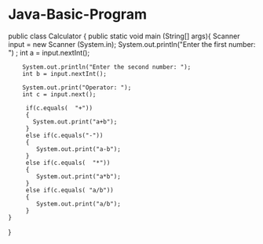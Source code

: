 # Java-Basic-Program
public class Calculator {
    public static void main (String[] args){
        Scanner input = new Scanner (System.in);
        System.out.println("Enter the first number: ") ; 
        int a = input.nextInt();
        
        System.out.println("Enter the second number: ");
        int b = input.nextInt();

        System.out.print("Operator: ");
        int c = input.next();
         
         if(c.equals(  "+")) 
         {
           System.out.print("a+b");
         }
         else if(c.equals("-"))
         {
            System.out.print("a-b");
         }
         else if(c.equals(  "*"))
         {
            System.out.print("a*b");
         }
         else if(c.equals( "a/b")) 
         {
            System.out.print("a/b");
         }
    }
}

